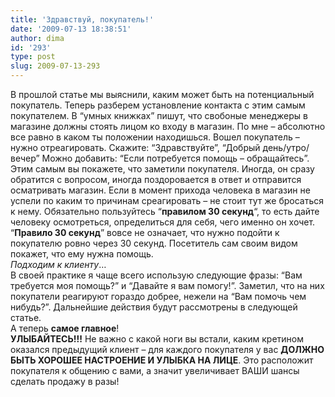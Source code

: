 ```yaml
---
title: 'Здравствуй, покупатель!'
date: '2009-07-13 18:38:51'
author: dima
id: '293'
type: post
slug: 2009-07-13-293
---
```


В прошлой статье мы выяснили, каким может быть на потенциальный покупатель. Теперь разберем установление контакта с этим самым покупателем. В “умных книжках” пишут, что свобоные менеджеры в магазине должны стоять лицом ко входу в магазин. По мне – абсолютно все равно в каком ты положении находишься. Вошел покупатель – нужно отреагировать. Скажите: “Здравствуйте”, “Добрый день/утро/вечер” Можно добавить: “Если потребуется помощь – обращайтесь”. Этим самым вы покажете, что заметили покупателя. Иногда, он сразу обратится с вопросом, иногда поздоровается в ответ и отправится осматривать магазин. Если в момент прихода человека в магазин не успели по каким то причинам среагировать – не стоит тут же бросаться к нему. Обязательно пользуйтесь “**правилом 30 секунд**“, то есть дайте человеку осмотреться, определиться для себя, чего именно он хочет. “**Правило 30 секунд**” вовсе не означает, что нужно подойти к покупателю ровно через 30 секунд. Посетитель сам своим видом покажет, что ему нужна помощь.  
_Подходим к клиенту_…  
В своей практике я чаще всего использую следующие фразы: “Вам требуется моя помощь?” и “Давайте я вам помогу!”. Заметил, что на них покупатели реагируют гораздо добрее, нежели на “Вам помочь чем нибудь?”. Дальнейшие действия будут рассмотрены в следующей статье.  
А теперь **самое главное**!  
**УЛЫБАЙТЕСЬ!!!** Не важно с какой ноги вы встали, каким кретином оказался предыдущий клиент – для каждого покупателя у вас **ДОЛЖНО БЫТЬ ХОРОШЕЕ НАСТРОЕНИЕ И УЛЫБКА НА ЛИЦЕ**. Это расположит покупателя к общению с вами, а значит увеличивает ВАШИ шансы сделать продажу в разы!
